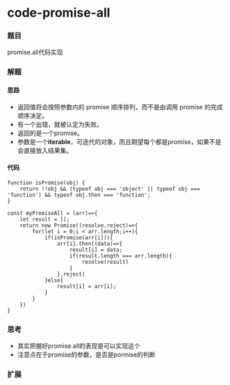 # code-promise-all

### 题目

promise.all代码实现



### 解题

#### 思路

* 返回值将会按照参数内的 promise 顺序排列，而不是由调用 promise 的完成顺序决定。
* 有一个出错，就被认定为失败。
* 返回的是一个promise。
* 参数是一个**iterable**，可迭代的对象，而且期望每个都是promise，如果不是会直接放入结果集。

#### 代码

```
function isPromise(obj) {
    return !!obj && (typeof obj === 'object' || typeof obj === 'function') && typeof obj.then === 'function';  
}

const myPromiseAll = (arr)=>{
    let result = [];
    return new Promise((resolve,reject)=>{
        for(let i = 0;i < arr.length;i++){
            if(isPromise(arr[i])){
                arr[i].then((data)=>{
                    result[i] = data;
                    if(result.length === arr.length){
                        resolve(result)
                    }
                },reject)
            }else{
                result[i] = arr[i];
            }
        }    
    })
}
```



### 思考

* 其实把握好promise.all的表现是可以实现这个
* 注意点在于promise的参数，是否是pormise的判断



### 扩展

